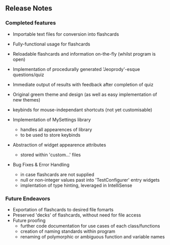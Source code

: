 ## Release Notes

### Completed features
- Importable text files for conversion into flashcards
- Fully-functional usage for flashcards
- Reloadable flashcards and information on-the-fly (whilst program is open)
- Implementation of procedurally generated 'Jeoprody'-esque questions/quiz
- Immediate output of results with feedback after completion of quiz

- Original greem theme and design (as well as easy implementation of new themes)
- keybinds for mouse-independant shortcuts (not yet customisable)

- Implementation of MySettings library
  - handles all appearences of library
  - to be used to store keybinds

- Abstraction of widget appearence attributes
  - stored within 'custom...' files

- Bug Fixes & Error Handling
  - in case flashcards are not supplied
  - null or non-integer values past into 'TestConfigurer' entry widgets
  - implentation of type hinting, leveraged in IntelliSense

### Future Endeavors
- Exportation of flashcards to desired file fomarts
- Preserved 'decks' of flashcards, without need for file access
- Future proofing
  - further code documentation for use cases of each class/functions
  - creation of naming standards within program
  - renaming of polymorphic or ambiguous function and variable names
